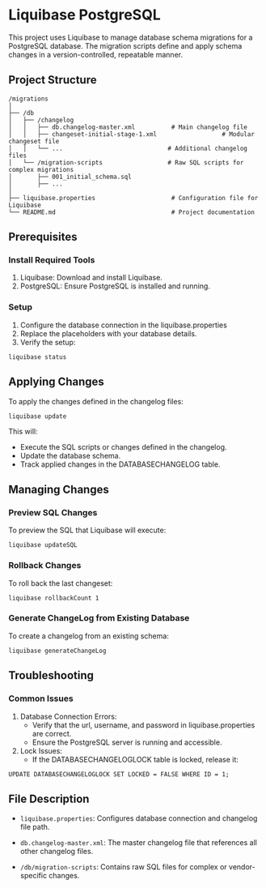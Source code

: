 # Liquibase PostgreSQL

This project uses Liquibase to manage database schema migrations for a PostgreSQL database. The migration scripts define and apply schema changes in a version-controlled, repeatable manner.


## Project Structure

```
/migrations
│
├── /db
│   ├── /changelog
│   │   ├── db.changelog-master.xml          # Main changelog file
│   │   ├── changeset-initial-stage-1.xml                  # Modular changeset file
│   │   └── ...                             # Additional changelog files
│   └── /migration-scripts                  # Raw SQL scripts for complex migrations
│       ├── 001_initial_schema.sql
│       ├── ...
│
├── liquibase.properties                     # Configuration file for Liquibase
└── README.md                                # Project documentation
```


## Prerequisites
### Install Required Tools
1. Liquibase: Download and install Liquibase.
2. PostgreSQL: Ensure PostgreSQL is installed and running.

### Setup

1. Configure the database connection in the liquibase.properties 
2. Replace the placeholders with your database details.
3. Verify the setup:

```
liquibase status
```

## Applying Changes
To apply the changes defined in the changelog files:

```
liquibase update
```

This will:
- Execute the SQL scripts or changes defined in the changelog.
- Update the database schema.
- Track applied changes in the DATABASECHANGELOG table.


## Managing Changes
### Preview SQL Changes
To preview the SQL that Liquibase will execute:

```
liquibase updateSQL
```

### Rollback Changes
To roll back the last changeset:
```
liquibase rollbackCount 1
```

### Generate ChangeLog from Existing Database
To create a changelog from an existing schema:
```
liquibase generateChangeLog
```

## Troubleshooting
### Common Issues

1. Database Connection Errors:
    - Verify that the url, username, and password in liquibase.properties are correct.
    - Ensure the PostgreSQL server is running and accessible.
2. Lock Issues:
    - If the DATABASECHANGELOGLOCK table is locked, release it:

```
UPDATE DATABASECHANGELOGLOCK SET LOCKED = FALSE WHERE ID = 1;
```

## File Description
- `liquibase.properties`: Configures database connection and changelog file path.

- `db.changelog-master.xml`: The master changelog file that references all other changelog files.

- `/db/migration-scripts`: Contains raw SQL files for complex or vendor-specific changes.

